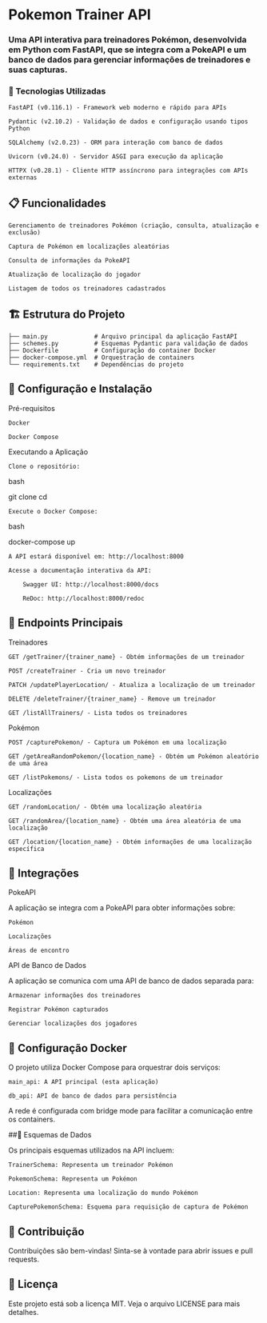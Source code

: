 # Pokemon Trainer API

### Uma API interativa para treinadores Pokémon, desenvolvida em Python com FastAPI, que se integra com a PokeAPI e um banco de dados para gerenciar informações de treinadores e suas capturas.
### 🚀 Tecnologias Utilizadas

    FastAPI (v0.116.1) - Framework web moderno e rápido para APIs

    Pydantic (v2.10.2) - Validação de dados e configuração usando tipos Python

    SQLAlchemy (v2.0.23) - ORM para interação com banco de dados

    Uvicorn (v0.24.0) - Servidor ASGI para execução da aplicação

    HTTPX (v0.28.1) - Cliente HTTP assíncrono para integrações com APIs externas

## 📋 Funcionalidades

    Gerenciamento de treinadores Pokémon (criação, consulta, atualização e exclusão)

    Captura de Pokémon em localizações aleatórias

    Consulta de informações da PokeAPI

    Atualização de localização do jogador

    Listagem de todos os treinadores cadastrados

## 🏗️ Estrutura do Projeto

    ├── main.py             # Arquivo principal da aplicação FastAPI
    ├── schemes.py          # Esquemas Pydantic para validação de dados
    ├── Dockerfile          # Configuração do container Docker
    ├── docker-compose.yml  # Orquestração de containers
    └── requirements.txt    # Dependências do projeto

## 🔧 Configuração e Instalação
Pré-requisitos

    Docker

    Docker Compose

Executando a Aplicação

    Clone o repositório:

bash

git clone <url-do-repositorio>
cd <diretorio-do-projeto>

    Execute o Docker Compose:

bash

docker-compose up

    A API estará disponível em: http://localhost:8000

    Acesse a documentação interativa da API:

        Swagger UI: http://localhost:8000/docs

        ReDoc: http://localhost:8000/redoc

## 📡 Endpoints Principais
Treinadores

    GET /getTrainer/{trainer_name} - Obtém informações de um treinador

    POST /createTrainer - Cria um novo treinador

    PATCH /updatePlayerLocation/ - Atualiza a localização de um treinador

    DELETE /deleteTrainer/{trainer_name} - Remove um treinador

    GET /listAllTrainers/ - Lista todos os treinadores

Pokémon

    POST /capturePokemon/ - Captura um Pokémon em uma localização

    GET /getAreaRandomPokemon/{location_name} - Obtém um Pokémon aleatório de uma área

    GET /listPokemons/ - Lista todos os pokemons de um treinador

Localizações

    GET /randomLocation/ - Obtém uma localização aleatória

    GET /randomArea/{location_name} - Obtém uma área aleatória de uma localização

    GET /location/{location_name} - Obtém informações de uma localização específica

## 🔌 Integrações
PokeAPI

A aplicação se integra com a PokeAPI para obter informações sobre:

    Pokémon

    Localizações

    Áreas de encontro

API de Banco de Dados

A aplicação se comunica com uma API de banco de dados separada para:

    Armazenar informações dos treinadores

    Registrar Pokémon capturados

    Gerenciar localizações dos jogadores

## 🐳 Configuração Docker

O projeto utiliza Docker Compose para orquestrar dois serviços:

    main_api: A API principal (esta aplicação)

    db_api: API de banco de dados para persistência

A rede é configurada com bridge mode para facilitar a comunicação entre os containers.

##📝 Esquemas de Dados

Os principais esquemas utilizados na API incluem:

    TrainerSchema: Representa um treinador Pokémon

    PokemonSchema: Representa um Pokémon

    Location: Representa uma localização do mundo Pokémon

    CapturePokemonSchema: Esquema para requisição de captura de Pokémon


## 🤝 Contribuição

Contribuições são bem-vindas! Sinta-se à vontade para abrir issues e pull requests.
## 📄 Licença

Este projeto está sob a licença MIT. Veja o arquivo LICENSE para mais detalhes.
